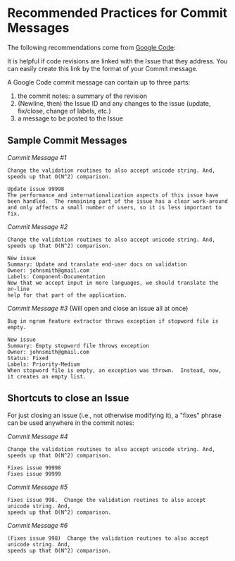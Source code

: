 # Recommended Practices for Commit Messages #

The following recommendations come from [Google Code](http://code.google.com/p/support/wiki/IssueTracker#Integration_with_version_control):

It is helpful if code revisions are linked with the Issue that they address.  You can easily create this link by the format of your Commit message.

A Google Code commit message can contain up to three parts:
  1. the commit notes: a summary of the revision
  1. (Newline, then) the Issue ID and any changes to the issue (update, fix/close, change of labels, etc.)
  1. a message to be posted to the Issue



## Sample Commit Messages ##


_Commit Message #1_
```
Change the validation routines to also accept unicode string. And,
speeds up that O(N^2) comparison.

Update issue 99998
The performance and internationalization aspects of this issue have
been handled.  The remaining part of the issue has a clear work-around
and only affects a small number of users, so it is less important to fix.
```

_Commit Message #2_
```
Change the validation routines to also accept unicode string. And,
speeds up that O(N^2) comparison.

New issue
Summary: Update and translate end-user docs on validation
Owner: johnsmith@gmail.com
Labels: Component-Documentation
Now that we accept input in more languages, we should translate the on-line
help for that part of the application.
```

_Commit Message #3_ (Will open and close an issue all at once)

```
Bug in ngram feature extractor throws exception if stopword file is empty.

New issue
Summary: Empty stopword file throws exception
Owner: johnsmith@gmail.com
Status: Fixed
Labels: Priority-Medium
When stopword file is empty, an exception was thrown.  Instead, now, it creates an empty list.
```

## Shortcuts to close an Issue ##

For just closing an issue (i.e., not otherwise modifying it), a "fixes" phrase can be used anywhere in the commit notes:

_Commit Message #4_
```
Change the validation routines to also accept unicode string. And,
speeds up that O(N^2) comparison.

Fixes issue 99998
Fixes issue 99999
```

_Commit Message #5_
```
Fixes issue 998.  Change the validation routines to also accept unicode string. And,
speeds up that O(N^2) comparison.
```

_Commit Message #6_
```
(Fixes issue 998)  Change the validation routines to also accept unicode string. And,
speeds up that O(N^2) comparison.
```